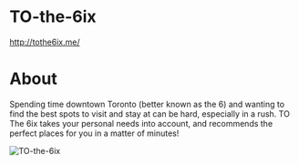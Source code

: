 # TO-the-6ix
http://tothe6ix.me/

# About
Spending time downtown Toronto (better known as the 6) and wanting to find the best spots to visit and stay at can be hard, especially in a rush. TO The 6ix takes your personal needs into account, and recommends the perfect places for you in a matter of minutes!

![TO-the-6ix](https://github.com/JaskomalN/TO-the-6ix/img/home1.png)
